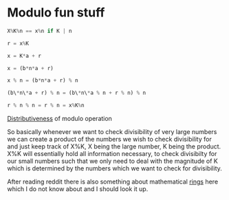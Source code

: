 # Modulo fun stuff

```python
X%K%n == x%n if K | n

r = x%K

x = K*a + r

x = (b*n*a + r) 

x % n = (b*n*a + r) % n

(b\*n\*a + r) % n = (b\*n\*a % n + r % n) % n

r % n % n = r % n = x%K%n
```

[Distributiveness](https://en.wikipedia.org/wiki/Modulo_operation) of modulo operation 



So basically whenever we want to check divisibility of very large numbers we can create a product of the numbers we wish to check divisibility for and just keep track of X%K, X being the large number, K being the product. X%K will essentially hold all information necessary, to check divisibilty for our small numbers such that we only need to deal with the magnitude of K which is determined by the numbers which we want to check for divisibility.


After reading reddit there is also something about mathematical [rings](https://en.wikipedia.org/wiki/Ring_(mathematics)) here which I do not know about and I should look it up.